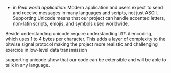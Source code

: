 - in *Real world application*: Modern application and users expect to send and receive messages in many languages and scripts, not just ASCII. Supporting Unicode means that our project can handle accented letters, non-latin scripts, emojis, and symbols used worldwide.

Beside understanding unicode require understanding `UTF-8` encoding, which uses 1 to 4 bytes per character. This adds a layer of complexity to the bitwise signal protocol making the project more realistic and challenging exercice in low-level data transmission

supporting unicode show that our code can be extensible and will be able to tallk in any language. 
